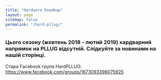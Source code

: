 ```yaml
---
title: "Hardware Roadmap"
layout: page
sitemap: false
permalink: "/hard-pllug/"
---
```

### Цього сезону (жовтень 2018 - лютий 2019) хардварний напрямок на PLLUG відсутній. Слідкуйте за новинами на нашій сторінці.

Стара Facebook група HardPLLUG: https://www.facebook.com/groups/1673093396075925

